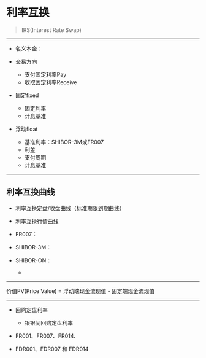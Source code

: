 # 利率互换
> IRS(Interest Rate Swap)


---

- 名义本金：

- 交易方向
    - 支付固定利率Pay
    - 收取固定利率Receive


- 固定fixed
    - 固定利率
    - 计息基准

- 浮动float
    - 基准利率：SHIBOR-3M或FR007
    - 利差
    - 支付周期
    - 计息基准




---

## 利率互换曲线

- 利率互换定盘/收盘曲线（标准期限到期曲线）
- 利率互换行情曲线


- FR007：
- SHIBOR-3M：
- SHIBOR-ON：

    -
---



价值PV(Price Value) = 浮动端现金流现值 - 固定端现金流现值


---

- 回购定盘利率
    - 银银间回购定盘利率

- FR001、FR007、FR014、
- FDR001、FDR007 和 FDR014